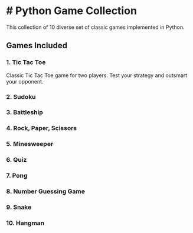 # # Python Game Collection

This collection of 10 diverse set of classic games implemented in Python. 

## Games Included

### 1. Tic Tac Toe
Classic Tic Tac Toe game for two players. Test your strategy and outsmart your opponent.

### 2. Sudoku

### 3. Battleship

### 4. Rock, Paper, Scissors

### 5. Minesweeper

### 6. Quiz

### 7. Pong

### 8. Number Guessing Game

### 9. Snake

### 10. Hangman 
